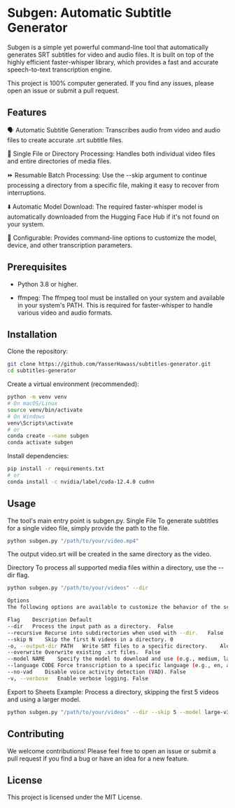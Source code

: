 # Subgen: Automatic Subtitle Generator
Subgen is a simple yet powerful command-line tool that automatically generates SRT subtitles for video and audio files. It is built on top of the highly efficient faster-whisper library, which provides a fast and accurate speech-to-text transcription engine.

This project is 100% computer generated. If you find any issues, please open an issue or submit a pull request.

## Features
🗣️ Automatic Subtitle Generation: Transcribes audio from video and audio files to create accurate .srt subtitle files.

📁 Single File or Directory Processing: Handles both individual video files and entire directories of media files.

⏩ Resumable Batch Processing: Use the --skip argument to continue processing a directory from a specific file, making it easy to recover from interruptions.

⬇️ Automatic Model Download: The required faster-whisper model is automatically downloaded from the Hugging Face Hub if it's not found on your system.

🔧 Configurable: Provides command-line options to customize the model, device, and other transcription parameters.

## Prerequisites
- Python 3.8 or higher.

- ffmpeg: The ffmpeg tool must be installed on your system and available in your system's PATH. This is required for faster-whisper to handle various video and audio formats.

## Installation
Clone the repository:

```Bash
git clone https://github.com/YasserHawass/subtitles-generator.git
cd subtitles-generator
```
Create a virtual environment (recommended):
```Bash
python -m venv venv
# On macOS/Linux
source venv/bin/activate
# On Windows
venv\Scripts\activate
# or
conda create --name subgen
conda activate subgen
```
Install dependencies:
```Bash
pip install -r requirements.txt
# or
conda install -c nvidia/label/cuda-12.4.0 cudnn
```

## Usage
The tool's main entry point is subgen.py.
Single File
To generate subtitles for a single video file, simply provide the path to the file.

```Bash
python subgen.py "/path/to/your/video.mp4"
```
The output video.srt will be created in the same directory as the video.

Directory
To process all supported media files within a directory, use the --dir flag.

```Bash
python subgen.py "/path/to/your/videos" --dir

Options
The following options are available to customize the behavior of the script:

Flag	Description	Default
--dir	Process the input path as a directory.	False
--recursive	Recurse into subdirectories when used with --dir.	False
--skip N	Skip the first N videos in a directory.	0
-o, --output-dir PATH	Write SRT files to a specific directory.	Alongside each video
--overwrite	Overwrite existing .srt files.	False
--model NAME	Specify the model to download and use (e.g., medium, large-v3).	base
--language CODE	Force transcription to a specific language (e.g., en, ar).	Auto-detect
--no-vad	Disable voice activity detection (VAD).	False
-v, --verbose	Enable verbose logging.	False
```

Export to Sheets
Example: Process a directory, skipping the first 5 videos and using a larger model.

```Bash
python subgen.py "/path/to/your/videos" --dir --skip 5 --model large-v3
```

## Contributing
We welcome contributions! Please feel free to open an issue or submit a pull request if you find a bug or have an idea for a new feature.

## License
This project is licensed under the MIT License.